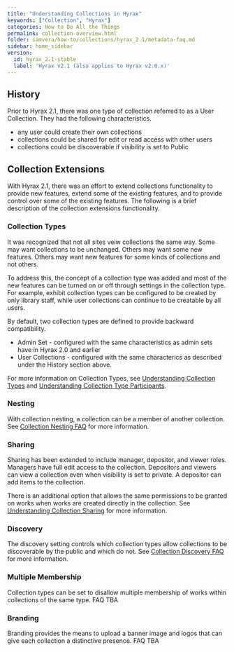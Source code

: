 ```yaml
---
title: "Understanding Collections in Hyrax"
keywords: ["Collection", "Hyrax"]
categories: How to Do All the Things
permalink: collection-overview.html
folder: samvera/how-to/collections/hyrax_2.1/metadata-faq.md
sidebar: home_sidebar
version:
  id: hyrax_2.1-stable
  label: 'Hyrax v2.1 (also applies to Hyrax v2.0.x)'
---
```


## History

Prior to Hyrax 2.1, there was one type of collection referred to as a User Collection.  They had the following characteristics.

* any user could create their own collections
* collections could be shared for edit or read access with other users
* collections could be discoverable if visibility is set to Public

## Collection Extensions

With Hyrax 2.1, there was an effort to extend collections functionality to provide new features, extend some of the existing features, and to provide control over some of the existing features.  The following is a brief description of the collection extensions functionality.

### Collection Types

It was recognized that not all sites veiw collections the same way.  Some may want collections to be unchanged.  Others may want some new features.  Others may want new features for some kinds of collections and not others.  

To address this, the concept of a collection type was added and most of the new features can be turned on or off through settings in the collection type.  For example, exhibit collection types can be configured to be created by only library staff, while user collections can continue to be creatable by all users.

By default, two collection types are defined to provide backward compatibility.

* Admin Set - configured with the same characteristics as admin sets have in Hyrax 2.0 and earlier
* User Collections - configured with the same characterics as described under the History section above.

For more information on Collection Types, see [Understanding Collection Types](collection-types.html) and [Understanding Collection Type Participants](collection-type-participants.html).

### Nesting

With collection nesting, a collection can be a member of another collection.  See [Collection Nesting FAQ](collection-nesting-faq.html) for more information.

### Sharing

Sharing has been extended to include manager, depositor, and viewer roles.  Managers have full edit access to the collection.  Depositors and viewers can view a collection even when visibility is set to private.  A depositor can add items to the collection.

There is an additional option that allows the same permissions to be granted on works when works are created directly in the collection.  See [Understanding Collection Sharing](collection-sharing.html) for more information.

### Discovery

The discovery setting controls which collection types allow collections to be discoverable by the public and which do not.  See [Collection Discovery FAQ](collection-discovery-faq.html) for more information.

### Multiple Membership

Collection types can be set to disallow multiple membership of works within collections of the same type.  FAQ TBA

### Branding

Branding provides the means to upload a banner image and logos that can give each collection a distinctive presence.  FAQ TBA
